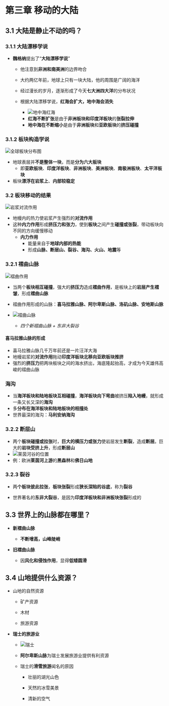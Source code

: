 # 第三章 移动的大陆

## **3.1 大陆是静止不动的吗？**

### **3.1.1 大陆漂移学说**

- **魏格纳**提出了“**大陆漂移学说**”

  - 他注意到**非洲和南美洲**的边界吻合

  - 大约两亿年前，地球上只有一块大陆，他的周围是广阔的海洋
  
  - 经过漫长的岁月，逐渐形成了今天**七大洲四大洋**的分布状况
  
  - 根据大陆漂移学说，**红海会扩大，地中海会消失**
    - ![地中海红海](https://i.ibb.co/2PWgMhL/image.png)
    - **红海不断扩张**是由于**非洲板块和印度洋板块**的**张裂拉伸**
    - **地中海在不断缩小**是由于**非洲板块**和**亚欧板块**的**挤压碰撞**
    
  

### **3.1.2 板块构造学说**

![全球板块分布图](https://i.ibb.co/S5PRy3b/image.png)

- 地球表层并**不是整体一块**，而是**分为六大板块**
  - 即**亚欧板块**、**印度洋板块**、**非洲板块**、**美洲板块**、**南极洲板块**、**太平洋板块**
- 板块**漂浮在岩浆上**、**内部较稳定**

### **3.2 板块移动的结果**

![岩浆对流作用](https://i.ibb.co/kH3qd3v/image.png)

- 地幔内的热力使岩浆产生强烈的**对流作用**
- 这种**内力作用**形成**挤压力和张力**，使到**板块**之间产生**碰撞或张裂**，带动板块向不同的方向缓慢移动
  - **内力作用**
    - 能量来自于**地球内部的热能**
    - 形成**山脉、断层山、裂谷、海沟、火山、地震**等

### **3.2.1 褶曲山脉**

![褶曲作用](https://i.ibb.co/7G1MNS6/image.png)

- 当两个**板块相互碰撞**，强大的**挤压力**造成**褶曲作用**，是板块上的**岩层产生褶皱**，形成**褶曲山脉**

- 褶曲作用形成的山脉：**喜马拉雅山脉、阿尔卑斯山脉、洛矶山脉、安地斯山脉**

- ![褶曲山脉](https://i.ibb.co/jMjN5W0/image.jpg)
  - *四个新褶曲山脉 + 东非大裂谷*


#### 喜马拉雅山脉的形成

- 喜马拉雅山脉几千万年前还是一片汪洋大海
- 地幔岩浆的**对流作用**拖动**印度洋板块北移向亚欧板块推挤**
- 强烈的**挤压力**把两块板块之间的海水挤出，海底隆起抬高，才成为今天雄伟高峻的褶曲山脉

### **海沟**

- 当**海洋板块和陆地板块互相碰撞**，**海洋板块向下弯曲**被挤压**陷入地幔**，就形成一条又长又深的**海沟**
- 多**分布在海洋板块和陆地板块的相撞处**
- 世界最深的海沟：**马利安纳海沟**

### **3.2.2 断层山**

- 两个**板块碰撞或拉张**时，**巨大的横压力或张力**使岩层发生**断裂**，造成**断层**。巨大的**岩块受挤上升**，形成**断层山**
- ![莱茵河谷的位置](https://i.ibb.co/YNT5FGh/image.png)
- 例：欧洲**莱茵河上游**的**黑森林**和**佛日山地**

### **3.2.3 裂谷**

- 两**个板块彼此拉张**，**板块张裂**形成**狭长深陷的谷底**，称为**裂谷**

- 世界著名的**东非大裂谷**，是因为**印度洋板块和非洲板块张裂**形成的

## **3.3 世界上的山脉都在哪里？**

- **新褶曲山脉**
  - **不断增高，山峰陡峭**

- **旧褶曲山脉**
  - 因**风化和侵蚀作用**，显得**低矮圆滑**


## **3.4 山地提供什么资源？**

- 山地的自然资源
  - 矿产资源

  - 木材

  - 旅游资源

- **瑞士的旅游业**
  - ![瑞士](https://i.ibb.co/85DL504/image.png)

  - **阿尔卑斯山脉**为瑞士发展旅游业提供有利资源

  - 瑞士的**滑雪旅游**闻名的原因
    - 壮丽的湖光山色

    - 天然的冰雪美景

    - 清新的空气
